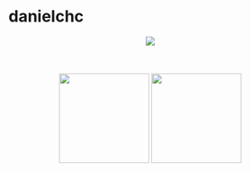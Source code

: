 # danielchc

<p align="center">
<img src="https://c.tenor.com/FfHozmky4I0AAAAd/simpsons-leaving.gif">
</p>
<div align="center" style="margin-top: 50px;">
    <img
        align="center"
        height="160"
        src="https://github-readme-stats.vercel.app/api/top-langs/?username=danielchc&layout=compact&theme=github_dark"
    />
    <img
        align="center"
        height="160"
        src="https://github-readme-stats.vercel.app/api?username=danielchc&count_private=true&show_icons=true&custom_title=Github%20Stats&hide=issues&theme=github_dark"
    />
</div>
